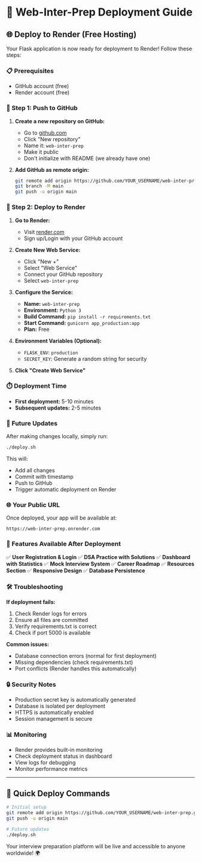 # 🚀 Web-Inter-Prep Deployment Guide

## 🌐 Deploy to Render (Free Hosting)

Your Flask application is now ready for deployment to Render! Follow these steps:

### 📋 Prerequisites
- GitHub account (free)
- Render account (free)

### 🔧 Step 1: Push to GitHub

1. **Create a new repository on GitHub:**
   - Go to [github.com](https://github.com)
   - Click "New repository"
   - Name it: `web-inter-prep`
   - Make it public
   - Don't initialize with README (we already have one)

2. **Add GitHub as remote origin:**
   ```bash
   git remote add origin https://github.com/YOUR_USERNAME/web-inter-prep.git
   git branch -M main
   git push -u origin main
   ```

### 🚀 Step 2: Deploy to Render

1. **Go to Render:**
   - Visit [render.com](https://render.com)
   - Sign up/Login with your GitHub account

2. **Create New Web Service:**
   - Click "New +"
   - Select "Web Service"
   - Connect your GitHub repository
   - Select `web-inter-prep`

3. **Configure the Service:**
   - **Name:** `web-inter-prep`
   - **Environment:** `Python 3`
   - **Build Command:** `pip install -r requirements.txt`
   - **Start Command:** `gunicorn app_production:app`
   - **Plan:** Free

4. **Environment Variables (Optional):**
   - `FLASK_ENV`: `production`
   - `SECRET_KEY`: Generate a random string for security

5. **Click "Create Web Service"**

### ⏱️ Deployment Time
- **First deployment:** 5-10 minutes
- **Subsequent updates:** 2-5 minutes

### 🔄 Future Updates

After making changes locally, simply run:
```bash
./deploy.sh
```

This will:
- Add all changes
- Commit with timestamp
- Push to GitHub
- Trigger automatic deployment on Render

### 🌐 Your Public URL

Once deployed, your app will be available at:
```
https://web-inter-prep.onrender.com
```

### 📱 Features Available After Deployment

✅ **User Registration & Login**
✅ **DSA Practice with Solutions**
✅ **Dashboard with Statistics**
✅ **Mock Interview System**
✅ **Career Roadmap**
✅ **Resources Section**
✅ **Responsive Design**
✅ **Database Persistence**

### 🛠️ Troubleshooting

**If deployment fails:**
1. Check Render logs for errors
2. Ensure all files are committed
3. Verify requirements.txt is correct
4. Check if port 5000 is available

**Common issues:**
- Database connection errors (normal for first deployment)
- Missing dependencies (check requirements.txt)
- Port conflicts (Render handles this automatically)

### 🔒 Security Notes

- Production secret key is automatically generated
- Database is isolated per deployment
- HTTPS is automatically enabled
- Session management is secure

### 📊 Monitoring

- Render provides built-in monitoring
- Check deployment status in dashboard
- View logs for debugging
- Monitor performance metrics

---

## 🎯 Quick Deploy Commands

```bash
# Initial setup
git remote add origin https://github.com/YOUR_USERNAME/web-inter-prep.git
git push -u origin main

# Future updates
./deploy.sh
```

Your interview preparation platform will be live and accessible to anyone worldwide! 🌍
